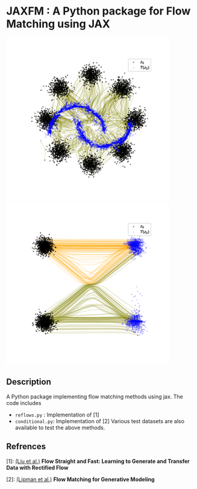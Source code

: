 # JAXFM : A Python package for Flow Matching using JAX
![](logo.png)![](logo2.png)
## Description
A Python package implementing flow matching methods using jax. The code includes 
- `reflows.py` : Implementation of [1] 
- `conditional.py`: Implementation of [2]
Various test datasets are also available to test the above methods.

## Refrences

[1]: [(Liu et al.)](http://arxiv.org/abs/2209.03003) **Flow Straight and Fast: Learning to Generate and Transfer Data with Rectified Flow** 

[2]: [(Lipman et al.)](http://arxiv.org/abs/2210.02747) **Flow Matching for Generative Modeling**
